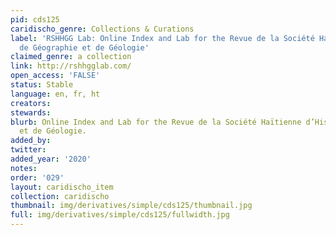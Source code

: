 ```yaml
---
pid: cds125
caridischo_genre: Collections & Curations
label: 'RSHHGG Lab: Online Index and Lab for the Revue de la Société Haïtienne d’Histoire,
  de Géographie et de Géologie'
claimed_genre: a collection
link: http://rshhgglab.com/
open_access: 'FALSE'
status: Stable
language: en, fr, ht
creators: 
stewards: 
blurb: Online Index and Lab for the Revue de la Société Haïtienne d’Histoire, de Géographie
  et de Géologie.
added_by: 
twitter: 
added_year: '2020'
notes: 
order: '029'
layout: caridischo_item
collection: caridischo
thumbnail: img/derivatives/simple/cds125/thumbnail.jpg
full: img/derivatives/simple/cds125/fullwidth.jpg
---
```

